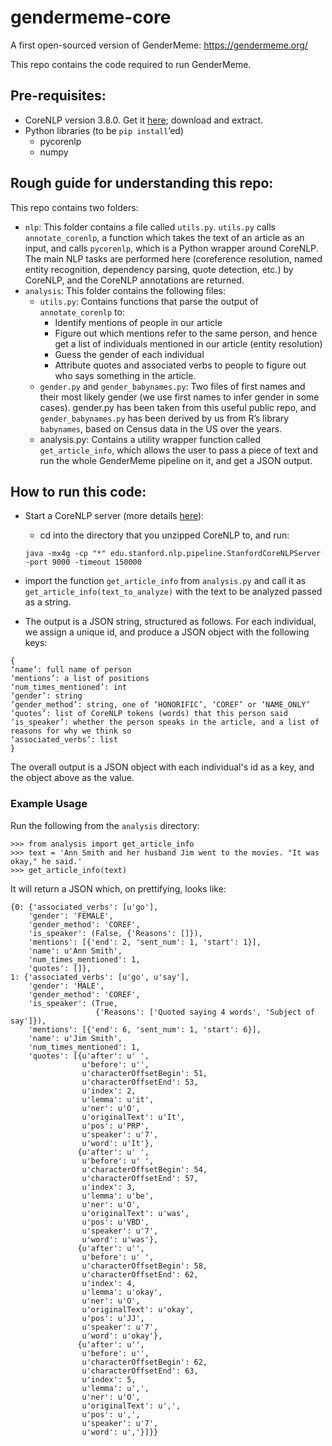 # gendermeme-core
A first open-sourced version of GenderMeme: https://gendermeme.org/

This repo contains the code required to run GenderMeme. 

## Pre-requisites:

- CoreNLP version 3.8.0. 
Get it [here](https://stanfordnlp.github.io/CoreNLP/); download and extract.
- Python libraries (to be `pip install`’ed)
  - pycorenlp
  - numpy

## Rough guide for understanding this repo:

This repo contains two folders:
- `nlp`: This folder contains a file called `utils.py`. `utils.py` calls `annotate_corenlp`, a function which takes the text of an article as an input, and calls `pycorenlp`, which is a Python wrapper around CoreNLP. The main NLP tasks are performed here (coreference resolution, named entity recognition, dependency parsing, quote detection, etc.) by CoreNLP, and the CoreNLP annotations are returned.
- `analysis`: This folder contains the following files:
  - `utils.py`: Contains functions that parse the output of `annotate_corenlp` to:
    - Identify mentions of people in our article 
    - Figure out which mentions refer to the same person, and hence get a list of individuals mentioned in our article (entity resolution)
    - Guess the gender of each individual
    - Attribute quotes and associated verbs to people to figure out who says something in the article.
  - `gender.py` and `gender_babynames.py`: Two files of first names and their most likely gender (we use first names to infer gender in some cases). gender.py has been taken from this useful public repo, and `gender_babynames.py` has been derived by us from R’s library `babynames`, based on Census data in the US over the years. 
  - analysis.py: Contains a utility wrapper function called `get_article_info`, which allows the user to pass a piece of text and run the whole GenderMeme pipeline on it, and get a JSON output.

## How to run this code:

- Start a CoreNLP server (more details [here](https://stanfordnlp.github.io/CoreNLP/corenlp-server.html)):
  - cd into the directory that you unzipped CoreNLP to, and run:

  `java -mx4g -cp "*" edu.stanford.nlp.pipeline.StanfordCoreNLPServer -port 9000 -timeout 150000`
- import the function `get_article_info` from `analysis.py` and call it as `get_article_info(text_to_analyze)` with the text to be analyzed passed as a string.
- The output is a JSON string, structured as follows. For each individual, we assign a unique id, and produce a JSON object with the following keys: 
```
{
‘name’: full name of person
‘mentions’: a list of positions 
‘num_times_mentioned’: int
‘gender’: string
‘gender_method’: string, one of ‘HONORIFIC’, ‘COREF’ or ‘NAME_ONLY’
‘quotes’: list of CoreNLP tokens (words) that this person said
‘is_speaker’: whether the person speaks in the article, and a list of reasons for why we think so
‘associated_verbs’: list
}
```
 The overall output is a JSON object with each individual's id as a key, and the object above as the value.
 
 ### Example Usage
 
 Run the following from the `analysis` directory:
 ```
 >>> from analysis import get_article_info
 >>> text = 'Ann Smith and her husband Jim went to the movies. "It was okay," he said.'
 >>> get_article_info(text)
 ```
 
 It will return a JSON which, on prettifying, looks like:
 ```
 {0: {'associated_verbs': [u'go'],
     'gender': 'FEMALE',
     'gender_method': 'COREF',
     'is_speaker': (False, {'Reasons': []}),
     'mentions': [{'end': 2, 'sent_num': 1, 'start': 1}],
     'name': u'Ann Smith',
     'num_times_mentioned': 1,
     'quotes': []},
 1: {'associated_verbs': [u'go', u'say'],
     'gender': 'MALE',
     'gender_method': 'COREF',
     'is_speaker': (True,
                    {'Reasons': ['Quoted saying 4 words', 'Subject of say']}),
     'mentions': [{'end': 6, 'sent_num': 1, 'start': 6}],
     'name': u'Jim Smith',
     'num_times_mentioned': 1,
     'quotes': [{u'after': u' ',
                 u'before': u'',
                 u'characterOffsetBegin': 51,
                 u'characterOffsetEnd': 53,
                 u'index': 2,
                 u'lemma': u'it',
                 u'ner': u'O',
                 u'originalText': u'It',
                 u'pos': u'PRP',
                 u'speaker': u'7',
                 u'word': u'It'},
                {u'after': u' ',
                 u'before': u' ',
                 u'characterOffsetBegin': 54,
                 u'characterOffsetEnd': 57,
                 u'index': 3,
                 u'lemma': u'be',
                 u'ner': u'O',
                 u'originalText': u'was',
                 u'pos': u'VBD',
                 u'speaker': u'7',
                 u'word': u'was'},
                {u'after': u'',
                 u'before': u' ',
                 u'characterOffsetBegin': 58,
                 u'characterOffsetEnd': 62,
                 u'index': 4,
                 u'lemma': u'okay',
                 u'ner': u'O',
                 u'originalText': u'okay',
                 u'pos': u'JJ',
                 u'speaker': u'7',
                 u'word': u'okay'},
                {u'after': u'',
                 u'before': u'',
                 u'characterOffsetBegin': 62,
                 u'characterOffsetEnd': 63,
                 u'index': 5,
                 u'lemma': u',',
                 u'ner': u'O',
                 u'originalText': u',',
                 u'pos': u',',
                 u'speaker': u'7',
                 u'word': u','}]}}

 ```

